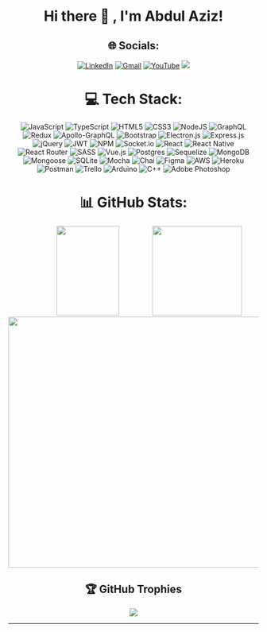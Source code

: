 <div align=center>
    <h1>Hi there 👋 , I'm Abdul Aziz!</h1>

## 🌐 Socials:
[![LinkedIn](https://img.shields.io/badge/LinkedIn-%230077B5.svg?logo=linkedin&logoColor=white)](https://linkedin.com/in/abaz-id) [![Gmail](https://img.shields.io/badge/Gmail-white.svg?logo=Gmail&logoColor=red)](mailto:abaz.my.id@gmail.com) [![YouTube](https://img.shields.io/badge/YouTube-%23FF0000.svg?logo=YouTube&logoColor=white)](https://youtube.com/channel/UCYa4Il5c059G3y93C1vU5DQ) <img src="https://gpvc.arturio.dev/abaz1d" />


# 💻 Tech Stack:
![JavaScript](https://img.shields.io/badge/javascript-%23323330.svg?style=for-the-badge&logo=javascript&logoColor=%23F7DF1E) ![TypeScript](https://img.shields.io/badge/typescript-%2331A8FF.svg?style=for-the-badge&logo=typescript&logoColor=white) ![HTML5](https://img.shields.io/badge/html5-%23E34F26.svg?style=for-the-badge&logo=html5&logoColor=white) ![CSS3](https://img.shields.io/badge/css3-%231572B6.svg?style=for-the-badge&logo=css3&logoColor=white) ![NodeJS](https://img.shields.io/badge/node.js-6DA55F?style=for-the-badge&logo=node.js&logoColor=white) ![GraphQL](https://img.shields.io/badge/-GraphQL-E10098?style=for-the-badge&logo=graphql&logoColor=white) ![Redux](https://img.shields.io/badge/redux-%23593d88.svg?style=for-the-badge&logo=redux&logoColor=white) ![Apollo-GraphQL](https://img.shields.io/badge/-ApolloGraphQL-311C87?style=for-the-badge&logo=apollo-graphql) ![Bootstrap](https://img.shields.io/badge/bootstrap-%23563D7C.svg?style=for-the-badge&logo=bootstrap&logoColor=white) ![Electron.js](https://img.shields.io/badge/Electron-191970?style=for-the-badge&logo=Electron&logoColor=white) ![Express.js](https://img.shields.io/badge/express.js-%23404d59.svg?style=for-the-badge&logo=express&logoColor=%2361DAFB) ![jQuery](https://img.shields.io/badge/jquery-%230769AD.svg?style=for-the-badge&logo=jquery&logoColor=white) ![JWT](https://img.shields.io/badge/JWT-black?style=for-the-badge&logo=JSON%20web%20tokens) ![NPM](https://img.shields.io/badge/NPM-%23000000.svg?style=for-the-badge&logo=npm&logoColor=white) ![Socket.io](https://img.shields.io/badge/Socket.io-black?style=for-the-badge&logo=socket.io&badgeColor=010101) ![React](https://img.shields.io/badge/react-%2320232a.svg?style=for-the-badge&logo=react&logoColor=%2361DAFB) ![React Native](https://img.shields.io/badge/react_native-%2320232a.svg?style=for-the-badge&logo=react&logoColor=%2361DAFB) ![React Router](https://img.shields.io/badge/React_Router-CA4245?style=for-the-badge&logo=react-router&logoColor=white) ![SASS](https://img.shields.io/badge/SASS-hotpink.svg?style=for-the-badge&logo=SASS&logoColor=white) ![Vue.js](https://img.shields.io/badge/vuejs-%2335495e.svg?style=for-the-badge&logo=vuedotjs&logoColor=%234FC08D) ![Postgres](https://img.shields.io/badge/postgres-%23316192.svg?style=for-the-badge&logo=postgresql&logoColor=white) ![Sequelize](https://img.shields.io/badge/sequelize-%23316192.svg?style=for-the-badge&logo=sequelize&logoColor=white) ![MongoDB](https://img.shields.io/badge/MongoDB-%234ea94b.svg?style=for-the-badge&logo=mongodb&logoColor=white) ![Mongoose](https://img.shields.io/badge/Mongoose-%234ea94b.svg?style=for-the-badge&logo=mongodb&logoColor=brown) ![SQLite](https://img.shields.io/badge/sqlite-%2307405e.svg?style=for-the-badge&logo=sqlite&logoColor=white) ![Mocha](https://img.shields.io/badge/Mocha-orange?style=for-the-badge&logo=mocha&logoColor=white) ![Chai](https://img.shields.io/badge/Chai-brown?style=for-the-badge&logo=chai&logoColor=white) ![Figma](https://img.shields.io/badge/figma-%23F24E1E.svg?style=for-the-badge&logo=figma&logoColor=white) ![AWS](https://img.shields.io/badge/AWS-%23FF9900.svg?style=for-the-badge&logo=amazon-aws&logoColor=white) ![Heroku](https://img.shields.io/badge/heroku-%23430098.svg?style=for-the-badge&logo=heroku&logoColor=white) ![Postman](https://img.shields.io/badge/Postman-FF6C37?style=for-the-badge&logo=postman&logoColor=white) ![Trello](https://img.shields.io/badge/Trello-%23026AA7.svg?style=for-the-badge&logo=Trello&logoColor=white) ![Arduino](https://img.shields.io/badge/-Arduino-00979D?style=for-the-badge&logo=Arduino&logoColor=white) ![C++](https://img.shields.io/badge/c++-%2300599C.svg?style=for-the-badge&logo=c%2B%2B&logoColor=white) ![Adobe Photoshop](https://img.shields.io/badge/adobephotoshop-%2331A8FF.svg?style=for-the-badge&logo=adobephotoshop&logoColor=white)
# 📊 GitHub Stats:
<p>
    <img src="https://github-readme-stats.vercel.app/api?username=abaz1d&hide=contribs,prs&show_icons=true&hide_border=true&title_color=000" height=180 width=50% />
    <img src="https://github-readme-stats.vercel.app/api/top-langs/?username=abaz1d&layout=compact&hide_border=true" height=180 />
    <img src="https://github-readme-streak-stats.herokuapp.com/?user=abaz1d&theme=swift&hide_border=true" width=505 />
</p>


## 🏆 GitHub Trophies
![](https://github-profile-trophy.vercel.app/?username=abaz1d&theme=onedark&no-frame=true&no-bg=true&margin-w=4)

---

<!-- Proudly created with GPRM ( https://gprm.itsvg.in ) -->
</div>
